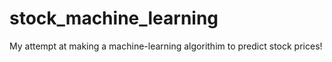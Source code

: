 # stock_machine_learning
My attempt at making a machine-learning algorithim to predict stock prices!
